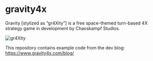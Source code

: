 # gravity4x
Gravity [stylized as “gr4Xity”] is a free space-themed turn-based 4X strategy game in development by Chaoskampf Studios.

![gr4Xity](https://www.gravity4x.com/wp-content/uploads/ara-iuxta.webp)

This repository contains example code from the dev blog:
https://www.gravity4x.com/blog/
